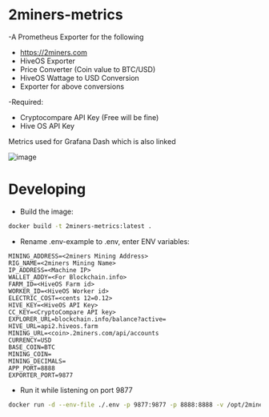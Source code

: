 # 2miners-metrics


-A Prometheus Exporter for the following
- https://2miners.com
- HiveOS Exporter
- Price Converter (Coin value to BTC/USD)
- HiveOS Wattage to USD Conversion
- Exporter for above conversions

-Required:
- Cryptocompare API Key (Free will be fine)
- Hive OS API Key

Metrics used for Grafana Dash which is also linked 

![image](https://user-images.githubusercontent.com/31908995/148861960-10505a0b-0de8-44ad-92e2-dde09784ea4c.png)


# Developing

- Build the image:

```sh
docker build -t 2miners-metrics:latest .
```
- Rename .env-example to .env, enter ENV variables:

```
MINING_ADDRESS=<2miners Mining Address>
RIG_NAME=<2miners Mining Name>
IP_ADDRESS=<Machine IP>
WALLET_ADDY=<For Blockchain.info>
FARM_ID=<HiveOS Farm id>
WORKER_ID=<HiveOS Worker id>
ELECTRIC_COST=<cents 12=0.12>
HIVE_KEY=<HiveOS API Key>
CC_KEY=<CryptoCompare API key>
EXPLORER_URL=blockchain.info/balance?active=
HIVE_URL=api2.hiveos.farm
MINING_URL=<coin>.2miners.com/api/accounts
CURRENCY=USD
BASE_COIN=BTC
MINING_COIN=
MINING_DECIMALS=
APP_PORT=8888
EXPORTER_PORT=9877
```

- Run it while listening on port 9877

```sh
docker run -d --env-file ./.env -p 9877:9877 -p 8888:8888 -v /opt/2miners-metrics/:/home --name 2miners-metrics --restart=always 2miners metrics:latest
```
```
